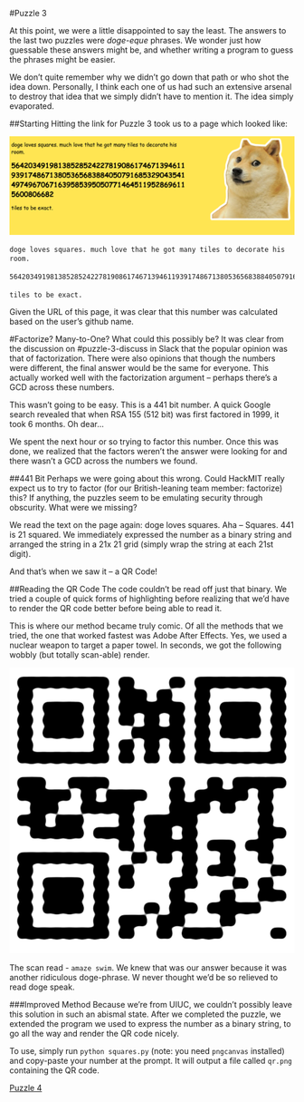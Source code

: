 #Puzzle 3

At this point, we were a little disappointed to say the least. The answers to the last two puzzles were _doge-eque_ phrases. We wonder just how guessable these answers might be, and whether writing a program to guess the phrases might be easier.

We don’t quite remember why we didn’t go down that path or who shot the idea down. Personally, I think each one of us had such an extensive arsenal to destroy that idea that we simply didn’t have to mention it. The idea simply evaporated.

##Starting
Hitting the link for Puzzle 3 took us to a page which looked like:

![Screen](https://raw.githubusercontent.com/MAKE-UIUC/CrackMIT/master/Puzzle%203/number.png)

```
doge loves squares. much love that he got many tiles to decorate his room.

5642034919813852852422781908617467139461193917486713805365683884050791685329043541497496706716395853950507714645119528696115600806682

tiles to be exact.
```
Given the URL of this page, it was clear that this number was calculated based on the user’s github name.

#Factorize? Many-to-One?
What could this possibly be? It was clear from the discussion on #puzzle-3-discuss in Slack that the popular opinion was that of factorization. There were also opinions that though the numbers were different, the final answer would be the same for everyone. This actually worked well with the factorization argument – perhaps there’s a GCD across these numbers.

This wasn’t going to be easy. This is a 441 bit number. A quick Google search revealed that when RSA 155 (512 bit) was first factored in 1999, it took 6 months. Oh dear…

 We spent the next hour or so trying to factor this number. Once this was done, we realized that the factors weren’t the answer were looking for and there wasn’t a GCD across the numbers we found.

##441 Bit
Perhaps we were going about this wrong. Could HackMIT really expect us to try to factor (for our British-leaning team member: factorize) this? If anything, the puzzles seem to be emulating security through obscurity. What were we missing?

We read the text on the page again: doge loves squares. Aha – Squares. 441 is 21 squared.
We immediately expressed the number as a binary string and arranged the string in a 21x 21 grid (simply wrap the string at each 21st digit). 

And that’s when we saw it – a QR Code!

##Reading the QR Code
The code couldn’t be read off just that binary. We tried a couple of quick forms of highlighting before realizing that we’d have to render the QR code better before being able to read it.

This is where our method became truly comic. Of all the methods that we tried, the one that worked fastest was Adobe After Effects. Yes, we used a nuclear weapon to target a paper towel. In seconds, we got the following wobbly (but totally scan-able) render.

![Wobbly QW](https://raw.githubusercontent.com/MAKE-UIUC/CrackMIT/master/Puzzle%203/Initial%20QR.png)

The scan read - `amaze swim`. We knew that was our answer because it was another ridiculous doge-phrase. W never thought we’d be so relieved to read doge speak.

###Improved Method
Because we’re from UIUC, we couldn’t possibly leave this solution in such an abismal state. After we completed the puzzle, we extended the program we used to express the number as a binary string, to go all the way and render the QR code nicely. 

To use, simply run `python squares.py` (note: you need `pngcanvas` installed) and copy-paste your number at the prompt. It will output a file called `qr.png` containing the QR code.

[Puzzle 4](https://github.com/MAKE-UIUC/CrackMIT/tree/master/Puzzle%204)
